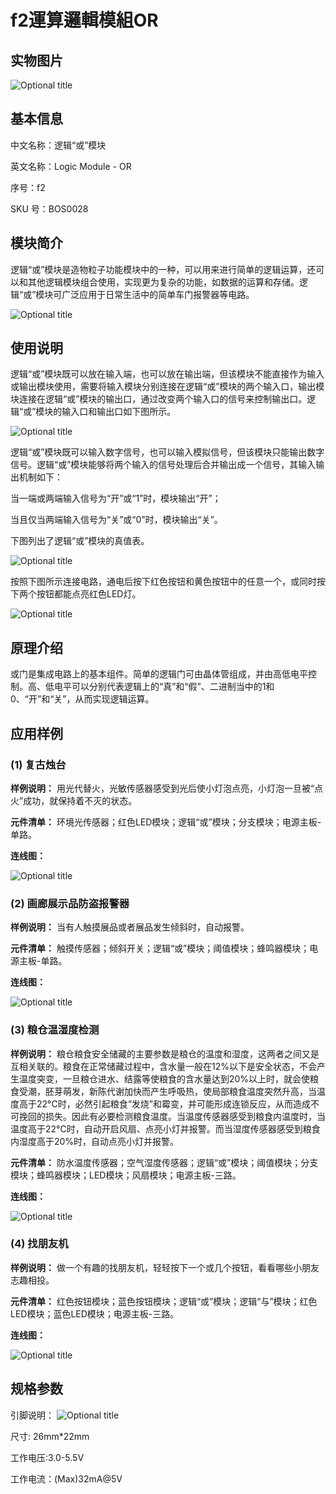 # f2運算邏輯模組OR

## 实物图片

![Optional title](.gitbook/assets/boson-luo-ji-huo-mo-kuai-shi-wu-tu.png)

## 基本信息

中文名称：逻辑“或”模块

英文名称：Logic Module - OR

序号：f2

SKU 号：BOS0028

## 模块简介

逻辑“或”模块是造物粒子功能模块中的一种，可以用来进行简单的逻辑运算，还可以和其他逻辑模块组合使用，实现更为复杂的功能，如数据的运算和存储。逻辑“或”模块可广泛应用于日常生活中的简单车门报警器等电路。

![Optional title](.gitbook/assets/boson-luo-ji-huo-mo-kuai-shi-li.png)

## 使用说明

逻辑“或”模块既可以放在输入端，也可以放在输出端，但该模块不能直接作为输入或输出模块使用，需要将输入模块分别连接在逻辑“或”模块的两个输入口，输出模块连接在逻辑“或”模块的输出口，通过改变两个输入口的信号来控制输出口。逻辑“或”模块的输入口和输出口如下图所示。

![Optional title](.gitbook/assets/boson-luo-ji-huo-mo-kuai-shi-yong-shuo-ming-1.png)

逻辑“或”模块既可以输入数字信号，也可以输入模拟信号，但该模块只能输出数字信号。逻辑“或”模块能够将两个输入的信号处理后合并输出成一个信号，其输入输出机制如下：

当一端或两端输入信号为“开”或“1”时，模块输出“开”；

当且仅当两端输入信号为“关”或“0”时，模块输出“关”。

下图列出了逻辑“或”模块的真值表。

![Optional title](.gitbook/assets/boson-luo-ji-huo-mo-kuai-shi-yong-shuo-ming-2.png)

按照下图所示连接电路，通电后按下红色按钮和黄色按钮中的任意一个，或同时按下两个按钮都能点亮红色LED灯。

![Optional title](.gitbook/assets/boson-luo-ji-huo-mo-kuai-shi-yong-shuo-ming-3.png)

## 原理介绍

或门是集成电路上的基本组件。简单的逻辑门可由晶体管组成，并由高低电平控制。高、低电平可以分别代表逻辑上的“真”和“假”、二进制当中的1和0、“开”和“关”，从而实现逻辑运算。

## 应用样例

### **\(1\) 复古烛台**

**样例说明：** 用光代替火，光敏传感器感受到光后使小灯泡点亮，小灯泡一旦被“点火”成功，就保持着不灭的状态。

**元件清单：** 环境光传感器；红色LED模块；逻辑“或”模块；分支模块；电源主板-单路。

**连线图：**

![Optional title](.gitbook/assets/boson-luo-ji-huo-mo-kuai-fu-gu-zhu-tai-lian-xian-tu.png)

### **\(2\) 画廊展示品防盗报警器**

**样例说明：** 当有人触摸展品或者展品发生倾斜时，自动报警。

**元件清单：** 触摸传感器；倾斜开关；逻辑“或”模块；阈值模块；蜂鸣器模块；电源主板-单路。

**连线图：**

![Optional title](.gitbook/assets/boson-luo-ji-huo-mo-kuai-hua-lang-zhan-shi-pin-fang-dao-bao-jing-qi-lian-xian-tu.png)

### **\(3\) 粮仓温湿度检测**

**样例说明：** 粮仓粮食安全储藏的主要参数是粮仓的温度和湿度，这两者之间又是互相关联的。粮食在正常储藏过程中，含水量一般在12%以下是安全状态，不会产生温度突变，一旦粮仓进水、结露等使粮食的含水量达到20%以上时，就会使粮食受潮，胚芽萌发，新陈代谢加快而产生呼吸热，使局部粮食温度突然升高，当温度高于22°C时，必然引起粮食“发烧”和霉变，并可能形成连锁反应，从而造成不可挽回的损失。因此有必要检测粮食温度。当温度传感器感受到粮食内温度时，当温度高于22°C时，自动开启风扇、点亮小灯并报警。而当湿度传感器感受到粮食内湿度高于20%时，自动点亮小灯并报警。

**元件清单：** 防水温度传感器；空气湿度传感器；逻辑“或”模块；阈值模块；分支模块；蜂鸣器模块；LED模块；风扇模块；电源主板-三路。

**连线图：**

![Optional title](.gitbook/assets/boson-luo-ji-huo-mo-kuai-liang-cang-wen-shi-du-jian-ce-lian-xian-tu.png)

### **\(4\) 找朋友机**

**样例说明：** 做一个有趣的找朋友机，轻轻按下一个或几个按钮，看看哪些小朋友志趣相投。

**元件清单：** 红色按钮模块；蓝色按钮模块；逻辑“或”模块；逻辑“与”模块；红色LED模块；蓝色LED模块；电源主板-三路。

**连线图：**

![Optional title](.gitbook/assets/boson-luo-ji-huo-mo-kuai-zhao-peng-you-ji-lian-xian-tu.png)

## 规格参数

引脚说明： ![Optional title](.gitbook/assets/boson-luo-ji-huo-mo-kuai-yin-jiao-shuo-ming.png)

尺寸: 26mm\*22mm

工作电压:3.0-5.5V

工作电流：\(Max\)32mA@5V

